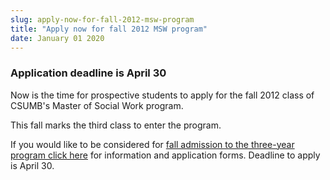 ```yaml
---
slug: apply-now-for-fall-2012-msw-program
title: "Apply now for fall 2012 MSW program"
date: January 01 2020
---
```


<h3>Application deadline is April 30</h3><p>Now is the time for prospective students to apply for the fall 2012 class of CSUMB's Master of Social Work program.
</p><p>This fall marks the third class to enter the program.
</p><p>If you would like to be considered for <a href="http://csumb.edu/msw">fall admission to the three&#45;year program click here</a> for information and application forms. Deadline to apply is April 30.
</p>
